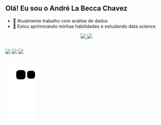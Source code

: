## Olá! Eu sou o André La Becca Chavez

- 🔭 Atualmente trabalho com análise de dados
- 🌱 Estou aprimorando minhas habilidades e estudando data science

 <div align="center">
  <a href="https://github.com/la-becca">
  <img height="180em" src="https://github-readme-stats.vercel.app/api?username=la-becca&show_icons=true&theme=tokyonight&include_all_commits=true&count_private=true"/>
  <img height="180em" src="https://github-readme-stats.vercel.app/api/top-langs/?username=la-becca&layout=compact&langs_count=7&theme=tokyonight"/>
</div>
   
  ##
  
<div>
  <a href = "mailto:delabecca@gmail.com"><img src="https://img.shields.io/badge/-Gmail-%23333?style=for-the-badge&logo=gmail&logoColor=white" target="_blank"></a>
  <a href="https://www.linkedin.com/in/andrelabecca" target="_blank"><img src="https://img.shields.io/badge/-LinkedIn-%230077B5?style=for-the-badge&logo=linkedin&logoColor=white" target="_blank"></a>
  <a href="https://www.kaggle.com/andrelabecca" target="_blank"><img src="https://img.shields.io/badge/Kaggle-20BEFF?style=for-the-badge&logo=Kaggle&logoColor=white" target="_blank"></a>
 
  ![Snake animation](https://github.com/la-becca/la-becca/blob/output/github-contribution-grid-snake.svg)
 
 </div>
